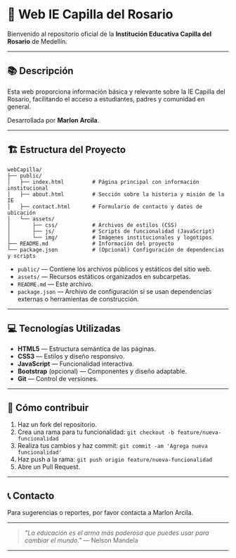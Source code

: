 # 🌹 Web IE Capilla del Rosario

Bienvenido al repositorio oficial de la **Institución Educativa Capilla del Rosario** de Medellín.

---

## 📚 Descripción

Esta web proporciona información básica y relevante sobre la IE Capilla del Rosario, facilitando el acceso a estudiantes, padres y comunidad en general.

Desarrollada por **Marlon Arcila**.

---

## 🏗️ Estructura del Proyecto

```
webCapilla/
├── public/
│   ├── index.html         # Página principal con información institucional
│   ├── about.html         # Sección sobre la historia y misión de la IE
│   ├── contact.html       # Formulario de contacto y datos de ubicación
│   └── assets/
│       ├── css/           # Archivos de estilos (CSS)
│       ├── js/            # Scripts de funcionalidad (JavaScript)
│       └── img/           # Imágenes institucionales y logotipos
├── README.md              # Información del proyecto
└── package.json           # (Opcional) Configuración de dependencias y scripts
```

- `public/` — Contiene los archivos públicos y estáticos del sitio web.
- `assets/` — Recursos estáticos organizados en subcarpetas.
- `README.md` — Este archivo.
- `package.json` — Archivo de configuración si se usan dependencias externas o herramientas de construcción.

---

## 💻 Tecnologías Utilizadas

- **HTML5** — Estructura semántica de las páginas.
- **CSS3** — Estilos y diseño responsivo.
- **JavaScript** — Funcionalidad interactiva.
- **Bootstrap** (opcional) — Componentes y diseño adaptable.
- **Git** — Control de versiones.

---

## 🚀 Cómo contribuir

1. Haz un fork del repositorio.
2. Crea una rama para tu funcionalidad: `git checkout -b feature/nueva-funcionalidad`
3. Realiza tus cambios y haz commit: `git commit -am 'Agrega nueva funcionalidad'`
4. Haz push a la rama: `git push origin feature/nueva-funcionalidad`
5. Abre un Pull Request.

---

## 📞 Contacto

Para sugerencias o reportes, por favor contacta a Marlon Arcila.

---

> _"La educación es el arma más poderosa que puedes usar para cambiar el mundo."_ — Nelson Mandela

---
